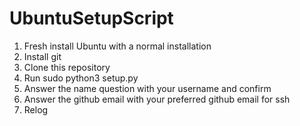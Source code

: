 # UbuntuSetupScript

1. Fresh install Ubuntu with a normal installation
2. Install git
3. Clone this repository
4. Run sudo python3 setup.py
5. Answer the name question with your username and confirm 
6. Answer the github email with your preferred github email for ssh 
7. Relog
